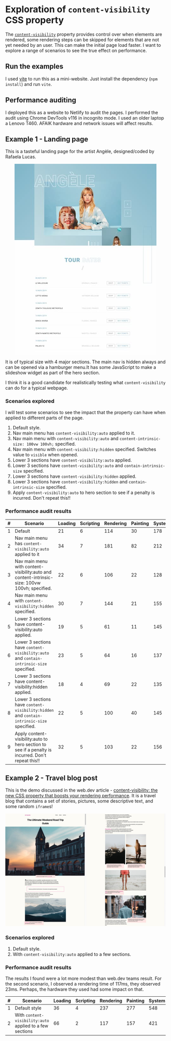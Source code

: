# Exploration of `content-visibility` CSS property

The [`content-visibility`](https://developer.mozilla.org/en-US/docs/Web/CSS/content-visibility) property provides control over when elements are rendered, some rendering steps can be skipped for elements that are not yet needed by an user. This can make the initial page load faster. I want to explore a range of scenarios to see the true effect on performance.

## Run the examples

I used [vite](https://vitejs.dev/) to run this as a mini-website. Just install the dependency (`npm install`) and run `vite`.

## Performance auditing

I deployed this as a website to Netlify to audit the pages. I performed the audit using Chrome DevTools v116 in incognito mode. I used an older laptop a Lenovo T460. AFAIK hardware and network issues will affect results.

## Example 1 - Landing page

This is a tasteful landing page for the artist Angèle, designed/coded by Rafaela
Lucas.

<img src="img/angele.jpg" alt="screenshot overview of angele landing page" style="display:block;margin:.5rem auto;"/>

It is of typical size with 4 major sections. The main nav is hidden always and can be opened via a hamburger menu.It has some
JavaScript to make a slideshow widget as part of the hero section.

I think it is a good candidate for realistically testing what `content-visibility` can do for a typical webpage.

### Scenarios explored

I will test some scenarios to see the impact that the property can have
when applied to different parts of the page.

1. Default style.
1. Nav main menu has `content-visibility:auto` applied to it.
1. Nav main menu with `content-visibility:auto` and `content-intrinsic-size: 100vw 100vh;` specified.
1. Nav main menu with `content-visibility:hidden` specified. Switches value to `visible` when opened.
1. Lower 3 sections have `content-visibility:auto` applied.
1. Lower 3 sections have `content-visibility:auto` and `contain-intrinsic-size` specified.
1. Lower 3 sections have `content-visibility:hidden` applied.
1. Lower 3 sections have `content-visibility:hidden` and `contain-intrinsic-size` specified.
1. Apply `content-visibility:auto` to hero section to see if a penalty is incurred. Don't repeat this!!

### Performance audit results

| **#** | **Scenario**                                                                                       | **Loading** | **Scripting** | **Rendering** | **Painting** | **System** | **Idle** | **Total** |
|-------|----------------------------------------------------------------------------------------------------|-------------|---------------|---------------|--------------|------------|----------|-----------|
| 1     | Default                                                                                            | 21          | 6             | 114           | 30           | 178        | 4608     | 4957      |
| 2     | Nav main menu has `content-visibility:auto` applied to it                                          | 34          | 7             | 181           | 82           | 212        | 4479     | 4995      |
| 3     | Nav main menu with content-visibility:auto and content-intrinsic-size: 100vw 100vh; specified.     | 22          | 6             | 106           | 22           | 128        | 4715     | 4999      |
| 4     | Nav main menu with `content-visibility:hidden` specified.                                          | 30          | 7             | 144           | 21           | 155        | 4752     | 5109      |
| 5     | Lower 3 sections have content-visibility:auto applied.                                             | 19          | 5             | 61            | 11           | 145        | 4744     | 4985      |
| 6     | Lower 3 sections have `content-visibility:auto` and `contain-intrinsic-size` specified.            | 23          | 5             | 64            | 16           | 137        | 4673     | 4918      |
| 7     | Lower 3 sections have content-visibility:hidden applied.                                           | 18          | 4             | 69            | 22           | 135        | 4748     | 4996      |
| 8     | Lower 3 sections have `content-visibility:hidden` and `contain-intrinsic-size` specified.          | 22          | 5             | 100           | 40           | 145        | 4880     | 5192      |
| 9     | Apply content-visibility:auto to hero section to see if a penalty is incurred. Don't repeat this!! | 32          | 5             | 103           | 22           | 156        | 4542     | 4860      |

## Example 2 - Travel blog post

This is the demo discussed in the web.dev article - [content-visibility: the new CSS property that boosts your rendering performance](https://web.dev/content-visibility). It is a travel blog that contains a set of stories, pictures, some descriptive text, and some random <code>iframe</code>s!

<img src="img/travel-blog-post.jpg" alt="screenshot overview of travel blog post"/>

### Scenarios explored

1. Default style.
1. With `content-visibility:auto` applied to a few sections.

### Performance audit results

The results I found were a lot more modest than web.dev teams result. For the second scenario, I observed a rendering time of 117ms, they observed 23ms. Perhaps, the hardware they used had some impact on that.

| **#** | **Scenario**                                             | **Loading** | **Scripting** | **Rendering** | **Painting** | **System** | **Idle** | **Total** |
|-------|----------------------------------------------------------|-------------|---------------|---------------|--------------|------------|----------|-----------|
| 1     | Default style                                            | 36          | 4             | 237           | 277          | 548        | 8888     | 9990      |
| 2     | With `content-visibility:auto` applied to a few sections | 66          | 2             | 117           | 157          | 421        | 9459     | 10222     |
